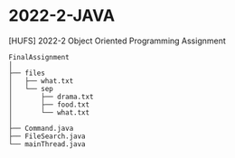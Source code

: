 # 2022-2-JAVA

[HUFS] 2022-2 Object Oriented Programming Assignment 


```
FinalAssignment
│
├── files
│   ├── what.txt
│   └── sep
│       ├── drama.txt
│       ├── food.txt
│       └── what.txt
│
├── Command.java
├── FileSearch.java
└── mainThread.java

```
